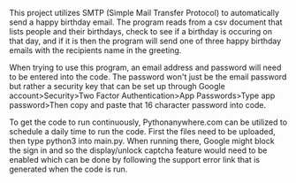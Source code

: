 This project utilizes SMTP (Simple Mail Transfer Protocol) to automatically send a happy birthday email. The program reads from a csv document that lists people and their birthdays, check to see if a birthday is occuring on that day, and if it is then the program will send one of three happy birthday emails with the recipients name in the greeting.

When trying to use this program, an email address and password will need to be entered into the code. The password won't just be the email password but rather a security key that can be set up through Google account>Security>Two Factor Authentication>App Passwords>Type app password>Then copy and paste that 16 character password into code.

To get the code to run continuously, Pythonanywhere.com can be utilized to schedule a daily time to run the code. First the files need to be uploaded, then type python3 into main.py. When running there, Google might block the sign in and so the display/unlock captcha feature would need to be enabled which can be done by following the support error link that is generated when the code is run.
